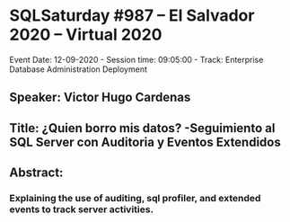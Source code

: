 # SQLSaturday #987 –  El Salvador 2020 – Virtual 2020
Event Date: 12-09-2020 - Session time: 09:05:00 - Track: Enterprise Database Administration  Deployment
## Speaker: Victor Hugo Cardenas
## Title: ¿Quien borro mis datos? -Seguimiento al SQL Server con Auditoria y Eventos Extendidos
## Abstract:
### Explaining the use of auditing, sql profiler, and extended events to track server activities.
